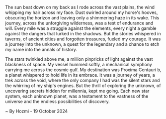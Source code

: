 
The sun beat down on my back as I rode across the vast plains, the wind whipping my hair across my face. Dust swirled around my horse's hooves, obscuring the horizon and leaving only a shimmering haze in its wake. This journey, across the unforgiving wilderness, was a test of endurance and will. Every mile was a struggle against the elements, every night a gamble against the dangers that lurked in the shadows. But the stories whispered in taverns, of ancient cities and forgotten treasures, fueled my courage. It was a journey into the unknown, a quest for the legendary and a chance to etch my name into the annals of history.

The stars twinkled above me, a million pinpricks of light against the vast blackness of space. My vessel hummed softly, a mechanical symphony carrying me across the cosmic gulf. My destination was Proxima Centauri b, a planet whispered to hold life in its embrace. It was a journey of years, a trek across the void, where the only company I had was the silent stars and the whirring of my ship's engines. But the thrill of exploring the unknown, of uncovering secrets hidden for millennia, kept me going. Each new star system, each unknown planet, was a testament to the vastness of the universe and the endless possibilities of discovery. 

~ By Hozmi - 19 October 2024
